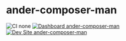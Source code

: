# ander-composer-man

![CI none](https://img.shields.io/badge/ci-none-orange.svg)
[![Dashboard ander-composer-man](https://img.shields.io/badge/dashboard-ander_composer_man-yellow.svg)](https://dashboard.pantheon.io/sites/f2a2d531-5696-4f1d-9bcd-e73f5fca6743#dev/code)
[![Dev Site ander-composer-man](https://img.shields.io/badge/site-ander_composer_man-blue.svg)](http://dev-ander-composer-man.pantheonsite.io/)